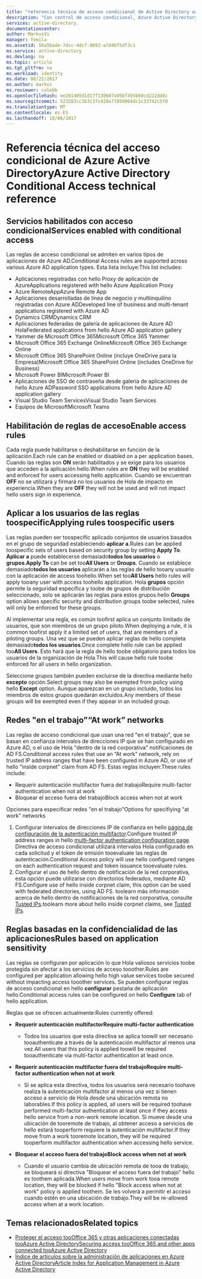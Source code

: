 ```yaml
---
title: "referencia técnica de acceso condicional de Active Directory aaaAzure | Documentos de Microsoft"
description: "Con control de acceso condicional, Azure Active Directory comprueba las condiciones específicas de Hola que elegir al autenticar usuario hello y antes de permitir el acceso toohello aplicación. Una vez que se cumplen estas condiciones, usuario de hello es autenticado y acceso toohello aplicación permitida."
services: active-directory.
documentationcenter: 
author: MarkusVi
manager: femila
ms.assetid: 56a5bade-7dcc-4dcf-8092-a7d4bf5df3c1
ms.service: active-directory
ms.devlang: na
ms.topic: article
ms.tgt_pltfrm: na
ms.workload: identity
ms.date: 08/22/2017
ms.author: markvi
ms.reviewer: calebb
ms.openlocfilehash: ee201405d1d17f130607a95bf455b60cd222dd0c
ms.sourcegitcommit: 523283cc1b3c37c428e77850964dc1c33742c5f0
ms.translationtype: MT
ms.contentlocale: es-ES
ms.lasthandoff: 10/06/2017
---
```

# <a name="azure-active-directory-conditional-access-technical-reference"></a><span data-ttu-id="03145-104">Referencia técnica del acceso condicional de Azure Active Directory</span><span class="sxs-lookup"><span data-stu-id="03145-104">Azure Active Directory Conditional Access technical reference</span></span>

## <a name="services-enabled-with-conditional-access"></a><span data-ttu-id="03145-105">Servicios habilitados con acceso condicional</span><span class="sxs-lookup"><span data-stu-id="03145-105">Services enabled with conditional access</span></span>

<span data-ttu-id="03145-106">Las reglas de acceso condicional se admiten en varios tipos de aplicaciones de Azure AD.</span><span class="sxs-lookup"><span data-stu-id="03145-106">Conditional Access rules are supported across various Azure AD application types.</span></span> <span data-ttu-id="03145-107">Esta lista incluye:</span><span class="sxs-lookup"><span data-stu-id="03145-107">This list includes:</span></span>


* <span data-ttu-id="03145-108">Aplicaciones registradas con hello Proxy de aplicación de Azure</span><span class="sxs-lookup"><span data-stu-id="03145-108">Applications registered with hello Azure Application Proxy</span></span>
* <span data-ttu-id="03145-109">Azure RemoteApp</span><span class="sxs-lookup"><span data-stu-id="03145-109">Azure Remote App</span></span>
* <span data-ttu-id="03145-110">Aplicaciones desarrolladas de línea de negocio y multiinquilino registradas con Azure AD</span><span class="sxs-lookup"><span data-stu-id="03145-110">Developed line of business and multi-tenant applications registered with Azure AD</span></span>
* <span data-ttu-id="03145-111">Dynamics CRM</span><span class="sxs-lookup"><span data-stu-id="03145-111">Dynamics CRM</span></span>
* <span data-ttu-id="03145-112">Aplicaciones federadas de galería de aplicaciones de Azure AD Hola</span><span class="sxs-lookup"><span data-stu-id="03145-112">Federated applications from hello Azure AD application gallery</span></span>
* <span data-ttu-id="03145-113">Yammer de Microsoft Office 365</span><span class="sxs-lookup"><span data-stu-id="03145-113">Microsoft Office 365 Yammer</span></span>
* <span data-ttu-id="03145-114">Microsoft Office 365 Exchange Online</span><span class="sxs-lookup"><span data-stu-id="03145-114">Microsoft Office 365 Exchange Online</span></span>
* <span data-ttu-id="03145-115">Microsoft Office 365 SharePoint Online (incluye OneDrive para la Empresa)</span><span class="sxs-lookup"><span data-stu-id="03145-115">Microsoft Office 365 SharePoint Online (includes OneDrive for Business)</span></span>
* <span data-ttu-id="03145-116">Microsoft Power BI</span><span class="sxs-lookup"><span data-stu-id="03145-116">Microsoft Power BI</span></span> 
* <span data-ttu-id="03145-117">Aplicaciones de SSO de contraseña desde galería de aplicaciones de hello Azure AD</span><span class="sxs-lookup"><span data-stu-id="03145-117">Password SSO applications from hello Azure AD application gallery</span></span>
* <span data-ttu-id="03145-118">Visual Studio Team Services</span><span class="sxs-lookup"><span data-stu-id="03145-118">Visual Studio Team Services</span></span>
* <span data-ttu-id="03145-119">Equipos de Microsoft</span><span class="sxs-lookup"><span data-stu-id="03145-119">Microsoft Teams</span></span>









## <a name="enable-access-rules"></a><span data-ttu-id="03145-120">Habilitación de reglas de acceso</span><span class="sxs-lookup"><span data-stu-id="03145-120">Enable access rules</span></span>
<span data-ttu-id="03145-121">Cada regla puede habilitarse o deshabilitarse en función de la aplicación.</span><span class="sxs-lookup"><span data-stu-id="03145-121">Each rule can be enabled or disabled on a per application bases.</span></span> <span data-ttu-id="03145-122">Cuando las reglas son **ON** serán habilitados y se exige para los usuarios que acceden a la aplicación hello.</span><span class="sxs-lookup"><span data-stu-id="03145-122">When rules are **ON** they will be enabled and enforced for users accessing hello application.</span></span> <span data-ttu-id="03145-123">Cuando se encuentran **OFF** no se utilizará y firmará no los usuarios de Hola de impacto en experiencia.</span><span class="sxs-lookup"><span data-stu-id="03145-123">When they are **OFF** they will not be used and will not impact hello users sign in experience.</span></span>

## <a name="applying-rules-toospecific-users"></a><span data-ttu-id="03145-124">Aplicar a los usuarios de las reglas toospecific</span><span class="sxs-lookup"><span data-stu-id="03145-124">Applying rules toospecific users</span></span>
<span data-ttu-id="03145-125">Las reglas pueden ser toospecific aplicado conjuntos de usuarios basados en el grupo de seguridad estableciendo **aplicar a**.</span><span class="sxs-lookup"><span data-stu-id="03145-125">Rules can be applied toospecific sets of users based on security group by setting **Apply To**.</span></span> <span data-ttu-id="03145-126">**Aplicar a** puede establecerse demasiado**todos los usuarios** o **grupos**.</span><span class="sxs-lookup"><span data-stu-id="03145-126">**Apply To** can be set too**All Users** or **Groups**.</span></span> <span data-ttu-id="03145-127">Cuando se establece demasiado**todos los usuarios** aplicarán a las reglas de hello tooany usuario con la aplicación de access toohello.</span><span class="sxs-lookup"><span data-stu-id="03145-127">When set too**All Users** hello rules will apply tooany user with access toohello application.</span></span> <span data-ttu-id="03145-128">Hola **grupos** opción permite la seguridad específica y toobe de grupos de distribución seleccionado, solo se aplicarán las reglas para estos grupos.</span><span class="sxs-lookup"><span data-stu-id="03145-128">hello **Groups** option allows specific security and distribution groups toobe selected, rules will only be enforced for these groups.</span></span>

<span data-ttu-id="03145-129">Al implementar una regla, es común toofirst aplica un conjunto limitado de usuarios, que son miembros de un grupo piloto.</span><span class="sxs-lookup"><span data-stu-id="03145-129">When deploying a rule,  it is common toofirst apply it a limited set of users, that are members of a piloting groups.</span></span> <span data-ttu-id="03145-130">Una vez que se pueden aplicar reglas de hello completa demasiado**todos los usuarios**.</span><span class="sxs-lookup"><span data-stu-id="03145-130">Once complete hello rule can be applied too**All Users**.</span></span> <span data-ttu-id="03145-131">Esto hará que la regla de hello toobe obligatorio para todos los usuarios de la organización de Hola.</span><span class="sxs-lookup"><span data-stu-id="03145-131">This will cause hello rule toobe enforced for all users in hello organization.</span></span>

<span data-ttu-id="03145-132">Seleccione grupos también pueden excluirse de la directiva mediante hello **excepto** opción.</span><span class="sxs-lookup"><span data-stu-id="03145-132">Select groups may also be exempted from policy using hello **Except** option.</span></span> <span data-ttu-id="03145-133">Aunque aparezcan en un grupo incluido, todos los miembros de estos grupos quedarán excluidos.</span><span class="sxs-lookup"><span data-stu-id="03145-133">Any members of these groups will be exempted even if they appear in an included group.</span></span>

## <a name="at-work-networks"></a><span data-ttu-id="03145-134">Redes "en el trabajo"</span><span class="sxs-lookup"><span data-stu-id="03145-134">“At work” networks</span></span>
<span data-ttu-id="03145-135">Las reglas de acceso condicional que usan una red "en el trabajo", que se basan en confianza intervalos de direcciones IP que se han configurado en Azure AD, o el uso de Hola "dentro de la red corporativa" notificaciones de AD FS.</span><span class="sxs-lookup"><span data-stu-id="03145-135">Conditional access rules that use an “At work” network, rely on trusted IP address ranges that have been configured in Azure AD, or use of hello "inside corpnet" claim from AD FS.</span></span> <span data-ttu-id="03145-136">Estas reglas incluyen:</span><span class="sxs-lookup"><span data-stu-id="03145-136">These rules include:</span></span>

* <span data-ttu-id="03145-137">Requerir autenticación multifactor fuera del trabajo</span><span class="sxs-lookup"><span data-stu-id="03145-137">Require multi-factor authentication when not at work</span></span>
* <span data-ttu-id="03145-138">Bloquear el acceso fuera del trabajo</span><span class="sxs-lookup"><span data-stu-id="03145-138">Block access when not at work</span></span>

<span data-ttu-id="03145-139">Opciones para especificar redes "en el trabajo"</span><span class="sxs-lookup"><span data-stu-id="03145-139">Options for specifiying “at work” networks</span></span>

1. <span data-ttu-id="03145-140">Configurar intervalos de direcciones IP de confianza en hello [página de configuración de la autenticación multifactor](../multi-factor-authentication/multi-factor-authentication-whats-next.md).</span><span class="sxs-lookup"><span data-stu-id="03145-140">Configure trusted IP address ranges in hello [multi-factor authentication configuration page](../multi-factor-authentication/multi-factor-authentication-whats-next.md).</span></span> <span data-ttu-id="03145-141">Directiva de acceso condicional utilizará intervalos Hola configurado en cada solicitud y el token de emisión tooevaluate las reglas de autenticación.</span><span class="sxs-lookup"><span data-stu-id="03145-141">Conditional Access policy will use hello configured ranges on each authentication request and token issuance tooevaluate rules.</span></span> 
2. <span data-ttu-id="03145-142">Configurar el uso de hello dentro de notificación de la red corporativa, esta opción puede utilizarse con directorios federados, mediante AD FS.</span><span class="sxs-lookup"><span data-stu-id="03145-142">Configure use of hello inside corpnet claim, this option can be used with federated directories, using AD FS.</span></span> <span data-ttu-id="03145-143">toolearn más información acerca de hello dentro de notificaciones de la red corporativa, consulte [Tusted IPs](../multi-factor-authentication/multi-factor-authentication-whats-next.md#trusted-ips).</span><span class="sxs-lookup"><span data-stu-id="03145-143">toolearn more about hello inside corpnet claims, see [Tusted IPs](../multi-factor-authentication/multi-factor-authentication-whats-next.md#trusted-ips).</span></span>


## <a name="rules-based-on-application-sensitivity"></a><span data-ttu-id="03145-144">Reglas basadas en la confidencialidad de las aplicaciones</span><span class="sxs-lookup"><span data-stu-id="03145-144">Rules based on application sensitivity</span></span>
<span data-ttu-id="03145-145">Las reglas se configuran por aplicación lo que Hola valiosos servicios toobe protegida sin afectar a los servicios de acceso tooother.</span><span class="sxs-lookup"><span data-stu-id="03145-145">Rules are configured per application allowing hello high value services toobe secured without impacting access tooother services.</span></span> <span data-ttu-id="03145-146">Se pueden configurar reglas de acceso condicional en hello **configurar** pestaña de aplicación hello.</span><span class="sxs-lookup"><span data-stu-id="03145-146">Conditional access rules can be configured on hello  **Configure** tab of hello application.</span></span> 

<span data-ttu-id="03145-147">Reglas que se ofrecen actualmente:</span><span class="sxs-lookup"><span data-stu-id="03145-147">Rules currently offered:</span></span>

* <span data-ttu-id="03145-148">**Requerir autenticación multifactor**</span><span class="sxs-lookup"><span data-stu-id="03145-148">**Require multi-factor authentication**</span></span>
  
  * <span data-ttu-id="03145-149">Todos los usuarios que esta directiva se aplica toowill ser necesario tooauthenticate a través de la autenticación multifactor al menos una vez.</span><span class="sxs-lookup"><span data-stu-id="03145-149">All users that this policy is applied toowill be required tooauthenticate via multi-factor authentication at least once.</span></span>
* <span data-ttu-id="03145-150">**Requerir autenticación multifactor fuera del trabajo**</span><span class="sxs-lookup"><span data-stu-id="03145-150">**Require multi-factor authentication when not at work**</span></span>
  
  * <span data-ttu-id="03145-151">Si se aplica esta directiva, todos los usuarios será necesario toohave realiza la autenticación multifactor al menos una vez si tienen acceso a servicio de Hola desde una ubicación remota no laborables.</span><span class="sxs-lookup"><span data-stu-id="03145-151">If this policy is applied, all users will be required toohave performed multi-factor authentication at least once if they access hello service from a non-work remote location.</span></span> <span data-ttu-id="03145-152">Si mueve desde una ubicación de tooremote de trabajo, al obtener acceso a servicios de hello estará tooperform requiere la autenticación multifactor.</span><span class="sxs-lookup"><span data-stu-id="03145-152">If they move from a work tooremote location, they will be required tooperform multifactor authentication when accessing hello service.</span></span>
* <span data-ttu-id="03145-153">**Bloquear el acceso fuera del trabajo**</span><span class="sxs-lookup"><span data-stu-id="03145-153">**Block access when not at work**</span></span> 
  
  * <span data-ttu-id="03145-154">Cuando el usuario cambia de ubicación remota de tooa de trabajo, se bloqueará si directiva "Bloquear el acceso fuera del trabajo" hello es toothem aplicada.</span><span class="sxs-lookup"><span data-stu-id="03145-154">When users move from work tooa remote location, they will be blocked if hello "Block access when not at work" policy is applied toothem.</span></span>  <span data-ttu-id="03145-155">Se les volverá a permitir el acceso cuando estén en una ubicación de trabajo.</span><span class="sxs-lookup"><span data-stu-id="03145-155">They will be re-allowed access when at a work location.</span></span>

## <a name="related-topics"></a><span data-ttu-id="03145-156">Temas relacionados</span><span class="sxs-lookup"><span data-stu-id="03145-156">Related topics</span></span>
* [<span data-ttu-id="03145-157">Proteger el acceso tooOffice 365 y otras aplicaciones conectadas tooAzure Active Directory</span><span class="sxs-lookup"><span data-stu-id="03145-157">Securing access tooOffice 365 and other apps connected tooAzure Active Directory</span></span>](active-directory-conditional-access.md)
* [<span data-ttu-id="03145-158">Índice de artículos sobre la administración de aplicaciones en Azure Active Directory</span><span class="sxs-lookup"><span data-stu-id="03145-158">Article Index for Application Management in Azure Active Directory</span></span>](active-directory-apps-index.md)

